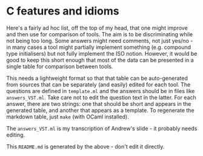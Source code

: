 #  C features and idioms

Here's a fairly ad hoc list, off the top of my head, that one might improve and then use for comparison of tools.  The aim is to be discriminating while not being too long.  Some answers might need comments, not just yes/no - in many cases a tool might partially implement something (e.g. compound type initialisers) but not fully implement the ISO notion. However, it would be good to keep this short enough that most of the data can be presented in a single table for comparison between tools.

This needs a lightweight format so that that table can be auto-generated from sources that can be separately (and easily) edited for each tool. The questions are defined in `template.ml` and the answers should be in files like `answers_VST.ml`.  Take care not to edit the question text in the latter. For each answer, there are two strings: one that should be short and appears in the generated table, and another that appears as a template. To regenerate the markdown table, just `make` (with OCaml installed). 

The `answers_VST.ml` is my transcription of Andrew's slide - it probably needs editing. 


This `README.md` is generated by the above - don't edit it directly.





